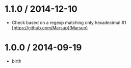 
1.1.0 / 2014-12-10
==================

 * Check based on a regexp matching only hexadecimal #1 [https://github.com/Marsup](Marsup)

1.0.0 / 2014-09-19
==================

 * birth
